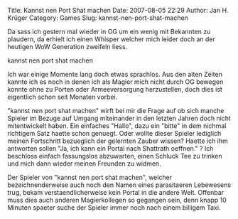 Title: Kannst nen Port Shat machen
Date: 2007-08-05 22:29
Author: Jan H. Krüger
Category: Games
Slug: kannst-nen-port-shat-machen

<span><span> Da sass ich gestern mal wieder in OG um ein wenig mit
Bekannten zu plaudern, da erhielt ich einen Whisper welcher mich leider
doch an der heutigen WoW Generation zweifeln liess.</span></span>  
  
kannst nen port shat machen  
  
Ich war einige Momente lang doch etwas sprachlos. Aus den alten Zeiten
kannte ich es noch in denen ich als Magier mich nicht durch OG bewegen
konnte ohne zu Porten oder Armeeversorgung herzustellen, doch dies ist
eigentlich schon seit Monaten vorbei.  
  
"kannst nen port shat machen" wirft bei mir die Frage auf ob sich manche
Spieler im Bezuge auf Umgang miteinander in den letzten Jahren doch
nicht mitentwickelt haben. Ein einfaches "Hallo", dazu ein "bitte" in
dem nichmal richtigem Satz haette schon genuegt. Oder wollte dieser
Spieler lediglich meinen Fortschritt bezueglich der gelernten Zauber
wissen? Haette ich ihm antworten sollen "Ja, ich kann ein Portal nach
Shattrath oeffnen." ? Ich beschloss einfach fassungslos abzuwarten,
einen Schluck Tee zu trinken und mich dann wieder meinen Freunden zu
widmen.  
  
Der Spieler von "kannst nen port shat machen", welcher
bezeichnenderweise auch noch den Namen eines parasitaeren Lebewesens
trug, bekam verstaendlicherweise kein Portal in die andere Welt.
Offenbar muss dies auch anderen Magierkollegen so gegangen sein, denn
knapp 10 Minuten spaeter suche der Spieler immer noch nach einem
billigem Taxi.
